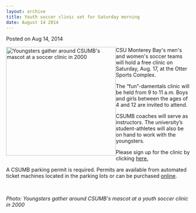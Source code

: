 ```yaml
---
layout: archive
title: Youth soccer clinic set for Saturday morning
date: August 14 2014
---
```





<span class="date">Posted on Aug 14, 2014    </span>
<p><img alt="Youngsters gather around CSUMB&apos;s mascot at a soccer clinic in 2000" src="http://news.csumb.edu/sites/default/files/65/attachments/news/images/otter_pups_2000.png" style="width:300px; height:298px; float:left">CSU Monterey Bay&apos;s
men&apos;s and women&apos;s soccer teams will hold a free clinic on Saturday,
Aug. 17, at the Otter Sports Complex.</img></p>
<p>The &#x201C;fun&#x201D;-damentals clinic will be held from 9 to 11 a.m. Boys
and girls between the ages of 4 and 12 are invited to attend.</p>
<p>CSUMB coaches will serve as instructors. The university&#x2019;s
student-athletes will also be on hand to work with the
youngsters.</p>
<p>Please sign up for the clinic by clicking <a href="https://docs.google.com/a/csumb.edu/spreadsheet/viewform?formkey=dHJSVVJZdWFxcldmcmdkLW91aTVkWnc6MQ#gid=0" rel="nofollow">here.</a></p>
<p>A CSUMB parking permit is required. Permits are available from
automated ticket machines located in the parking lots or can be
purchased <a href="http://store.csumb.edu/products/daily-parking-permit" rel="nofollow">online</a>.</p>
<p>&#xA0;</p>
<p><em>Photo: Youngsters gather around CSUMB&apos;s mascot at a youth
soccer clinic in 2000</em></p>





